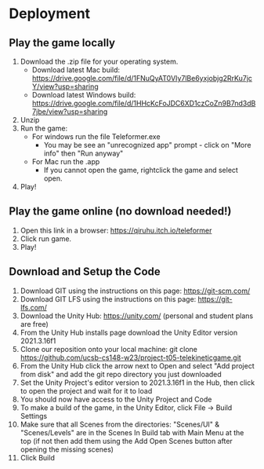 # Deployment


## Play the game locally
1. Download the .zip file for your operating system.
    - Download latest Mac build: https://drive.google.com/file/d/1FNuQyAT0VIy7lBe6yxjobjg2RrKu7jcY/view?usp=sharing
    - Download latest Windows build: https://drive.google.com/file/d/1HHcKcFoJDC6XD1czCoZn9B7nd3dB7jbe/view?usp=sharing
2. Unzip
3. Run the game:
   - For windows run the file Teleformer.exe
      - You may be see an "unrecognized app" prompt - click on "More info" then "Run anyway"
   - For Mac run the .app
      - If you cannot open the game, rightclick the game and select open.
4. Play!
 
## Play the game online (no download needed!)
1. Open this link in a browser: https://qiruhu.itch.io/teleformer
2. Click run game.
3. Play!

## Download and Setup the Code
1. Download GIT using the instructions on this page: https://git-scm.com/
2. Download GIT LFS using the instructions on this page: https://git-lfs.com/
3. Download the Unity Hub: https://unity.com/ (personal and student plans are free)
4. From the Unity Hub installs page download the Unity Editor version 2021.3.16f1
5. Clone our reposition onto your local machine: git clone https://github.com/ucsb-cs148-w23/project-t05-telekineticgame.git
6. From the Unity Hub click the arrow next to Open and select "Add project from disk" and add the git repo directory you just downloaded
7. Set the Unity Project's editor version to 2021.3.16f1 in the Hub, then click to open the project and wait for it to load
8. You should now have access to the Unity Project and Code
9. To make a build of the game, in the Unity Editor, click File -> Build Settings
10. Make sure that all Scenes from the directories: "Scenes/UI" & "Scenes/Levels" are in the Scenes In Build tab with Main Menu at the top (if not then add them using the Add Open Scenes button after opening the missing scenes)
11. Click Build
